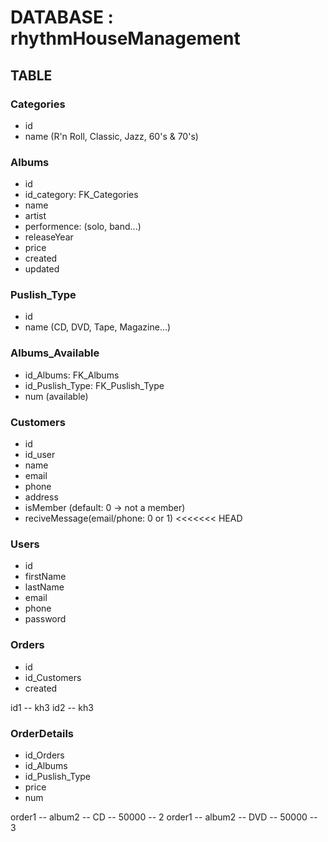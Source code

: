 # DATABASE : rhythmHouseManagement

## TABLE

### Categories

- id
- name (R'n Roll, Classic, Jazz, 60's & 70's)

### Albums

- id
- id_category: FK_Categories
- name
- artist
- performence: (solo, band...)
- releaseYear
- price
- created
- updated

### Puslish_Type

- id
- name (CD, DVD, Tape, Magazine...)

### Albums_Available

- id_Albums: FK_Albums
- id_Puslish_Type: FK_Puslish_Type
- num (available)

### Customers

- id
- id_user
- name
- email
- phone
- address
- isMember (default: 0 -> not a member)
- reciveMessage(email/phone: 0 or 1)
<<<<<<< HEAD

### Users

- id
- firstName
- lastName
- email
- phone
- password


### Orders

- id
- id_Customers
- created


id1 -- kh3
id2 -- kh3 


### OrderDetails
- id_Orders
- id_Albums
- id_Puslish_Type
- price
- num


order1 -- album2 -- CD -- 50000 -- 2 
order1 -- album2 -- DVD -- 50000 -- 3

